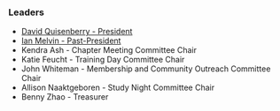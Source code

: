<!--### Leaders
-->
### Leaders
* [David Quisenberry - President](mailto://david.quisenberry@owasp.org)
* [Ian Melvin - Past-President](mailto://ian.melvin@owasp.org)
* Kendra Ash - Chapter Meeting Committee Chair
* Katie Feucht - Training Day Committee Chair
* John Whiteman - Membership and Community Outreach Committee Chair
* Allison Naaktgeboren - Study Night Committee Chair
* Benny Zhao - Treasurer
